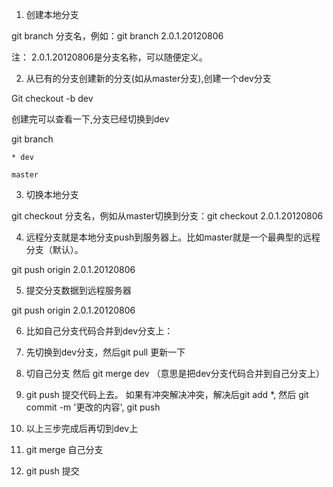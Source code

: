 1. 创建本地分支

  git branch 分支名，例如：git branch 2.0.1.20120806

注： 2.0.1.20120806是分支名称，可以随便定义。

2. 从已有的分支创建新的分支(如从master分支),创建一个dev分支

  Git checkout -b dev

创建完可以查看一下,分支已经切换到dev

git branch

    * dev
    
    master

3. 切换本地分支

  git checkout 分支名，例如从master切换到分支：git checkout 2.0.1.20120806

4. 远程分支就是本地分支push到服务器上。比如master就是一个最典型的远程分支（默认）。

  git push origin  2.0.1.20120806

5. 提交分支数据到远程服务器

  git push origin  2.0.1.20120806

6. 比如自己分支代码合并到dev分支上：

  1. 先切换到dev分支，然后git pull 更新一下
 
  2. 切自己分支 然后 git merge dev （意思是把dev分支代码合并到自己分支上）
 
  3. git push 提交代码上去。 如果有冲突解决冲突，解决后git add *,  然后 git commit -m '更改的内容', git push
 
  4. 以上三步完成后再切到dev上
 
  5. git merge 自己分支
 
  6. git push 提交
 
 
 
 
 
 
 
 
 
 
 
 
 
 
 
 
 


